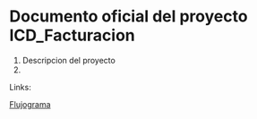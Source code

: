 # Documento oficial del proyecto ICD_Facturacion

1. Descripcion del proyecto
2. 

Links:

[Flujograma](https://docs.google.com/document/d/1zNJ8kf0DNy_1mvT6EEOnGsfgEuK2OPKvPHoPXIAsdZY/edit?usp=sharing)
